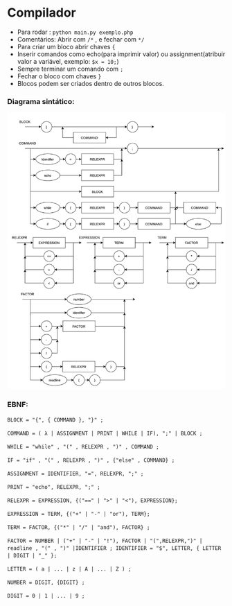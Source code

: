 # Compilador

 - Para rodar : ``` python main.py exemplo.php ```
 - Comentários: Abrir com `/*` , e fechar com `*/`
 - Para criar um bloco abrir chaves `{`
 - Inserir comandos como echo(para imprimir valor) ou assignment(atribuir valor a variável, exemplo: `$x = 10;`)
 - Sempre terminar um comando com `;`
 - Fechar o bloco com chaves `}`
 - Blocos podem ser criados dentro de outros blocos.

### Diagrama sintático:

![alt text](ds_compilador.png)

### EBNF:

`BLOCK = "{", { COMMAND }, "}" ;`

`COMMAND = ( λ | ASSIGNMENT | PRINT | WHILE | IF), ";" | BLOCK ;`

`WHILE = "while" , "(" , RELEXPR , ")" , COMMAND ;`

`IF = "if" , "(" , RELEXPR , ")" , {"else" , COMMAND} ;`

`ASSIGNMENT = IDENTIFIER, "=", RELEXPR, ";" ;`

`PRINT = "echo", RELEXPR, ";" ;`

`RELEXPR = EXPRESSION, {("==" | ">" | "<"), EXPRESSION}; `

`EXPRESSION = TERM, {("+" | "-" | "or"), TERM}; `

`TERM = FACTOR, {("*" | "/" | "and"), FACTOR} ;`

`FACTOR = NUMBER | ("+" | "-" | "!"), FACTOR | "(",RELEXPR,")" | readline , "(" , ")" |IDENTIFIER ; IDENTIFIER = "$", LETTER, { LETTER | DIGIT | "_" };`

`LETTER = ( a | ... | z | A | ... | Z ) ;`

`NUMBER = DIGIT, {DIGIT} ; `

`DIGIT = 0 | 1 | ... | 9 ;`
